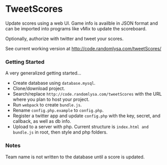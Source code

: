 # TweetScores

Update scores using a web UI. Game info is availble in JSON format and can be imported into programs like
vMix to update the scoreboard.

Optionally, authorize with twitter and tweet your scores.

See current working version at http://code.randomlysa.com/tweetScores/

### Getting Started

A very generalized getting started...
* Create database using `database.mysql`.
* Clone/download project.
* Search/replace `http://code.randomlysa.com/tweetScores` with the URL where you plan to host your project.
* Run `webpack` to create `bundle.js`.
* Rename `config.php.example` to `config.php`.
* Register a twitter app and update `config.php` with the key, secret, and callback, as well as db info.
* Upload to a server with php. Current structure is `index.html and bundle.js` in root, then style and php folders.


### Notes
Team name is not written to the database until a score is updated.
